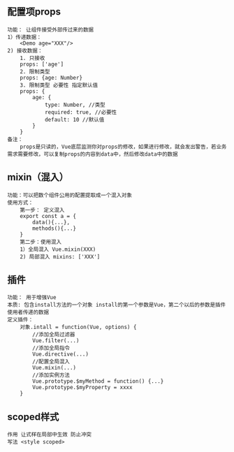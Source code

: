 ## 配置项props
    功能： 让组件接受外部传过来的数据
    1）传递数据：
        <Demo age="XXX"/>
    2) 接收数据：
        1. 只接收
        props: ['age']
        2. 限制类型
        props: {age: Number}
        3. 限制类型 必要性 指定默认值
        props: {
            age: {
                type: Number, //类型
                required: true, //必要性
                default: 10 //默认值
            }
        }
    备注：
        props是只读的，Vue底层监测你对props的修改，如果进行修改，就会发出警告，若业务需求需要修改，可以复制props的内容到data中，然后修改data中的数据

## mixin（混入）
    功能：可以把数个组件公用的配置提取成一个混入对象
    使用方式：
        第一步： 定义混入
        export const a = {
            data(){...},
            methods(){...}
        }
        第二步：使用混入
        1）全局混入 Vue.mixin(XXX)
        2) 局部混入 mixins: ['XXX']

## 插件
    功能： 用于增强Vue
    本质: 包含install方法的一个对象 install的第一个参数是Vue，第二个以后的参数是插件使用者传递的数据
    定义插件：
        对象.intall = function(Vue, options) {
            //添加全局过滤器
            Vue.filter(...)
            //添加全局指令
            Vue.directive(...)
            //配置全局混入
            Vue.mixin(...)
            //添加实例方法
            Vue.prototype.$myMethod = function() {...}
            Vue.prototype.$myProperty = xxxx
        }

## scoped样式
    作用 让式样在局部中生效 防止冲突
    写法 <style scoped>